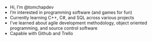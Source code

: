 - Hi, I’m @tomchapdev
- I’m interested in programming software (and games for fun)
- Currently learning C++, C#, and SQL across various projects
- I've learned about agile development methodology, object oriented programming, and source control software
- Capable with Github and Trello

<!---
Vahlros/Vahlros is a ✨ special ✨ repository because its `README.md` (this file) appears on your GitHub profile.
You can click the Preview link to take a look at your changes.
--->
